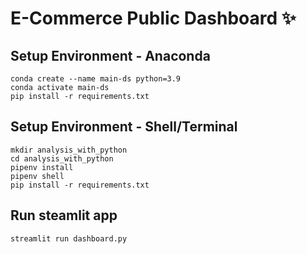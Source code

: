# E-Commerce Public Dashboard ✨

## Setup Environment - Anaconda
```
conda create --name main-ds python=3.9
conda activate main-ds
pip install -r requirements.txt
```

## Setup Environment - Shell/Terminal
```
mkdir analysis_with_python
cd analysis_with_python
pipenv install
pipenv shell
pip install -r requirements.txt
```

## Run steamlit app
```
streamlit run dashboard.py
```